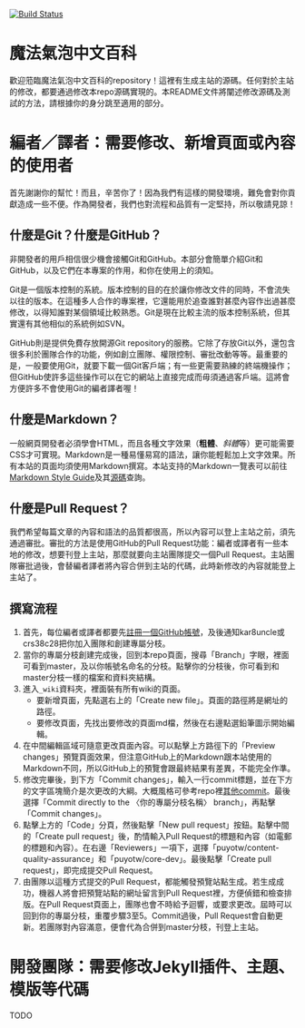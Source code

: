 [![Build Status](https://travis-ci.org/puyotw/core-site.svg?branch=master)](https://travis-ci.org/puyotw/core-site)

# 魔法氣泡中文百科

歡迎蒞臨魔法氣泡中文百科的repository！這裡有生成主站的源碼。任何對於主站的修改，都要通過修改本repo源碼實現的。本README文件將闡述修改源碼及測試的方法，請根據你的身分跳至適用的部分。

# 編者／譯者：需要修改、新增頁面或內容的使用者

首先謝謝你的幫忙！而且，辛苦你了！因為我們有這樣的開發環境，難免會對你貢獻造成一些不便。作為開發者，我們也對流程和品質有一定堅持，所以敬請見諒！

## 什麼是Git？什麼是GitHub？

非開發者的用戶相信很少機會接觸Git和GitHub。本部分會簡單介紹Git和GitHub，以及它們在本專案的作用，和你在使用上的須知。

Git是一個版本控制的系統。版本控制的目的在於讓你修改文件的同時，不會流失以往的版本。在這種多人合作的專案裡，它還能用於追查誰對甚麼內容作出過甚麼修改，以得知誰對某個領域比較熟悉。Git是現在比較主流的版本控制系統，但其實還有其他相似的系統例如SVN。

GitHub則是提供免費存放開源Git repository的服務。它除了存放Git以外，還包含很多利於團隊合作的功能，例如創立團隊、權限控制、審批改動等等。最重要的是，一般要使用Git，就要下載一個Git客戶端；有一些更需要熟練的終端機操作；但GitHub使許多這些操作可以在它的網站上直接完成而毋須通過客戶端。這將會方便許多不會使用Git的編者譯者喔！

## 什麼是Markdown？

一般網頁開發者必須學會HTML，而且各種文字效果（**粗體**、*斜體*等）更可能需要CSS才可實現。Markdown是一種易懂易寫的語法，讓你能輕鬆加上文字效果。所有本站的頁面均須使用Markdown撰寫。本站支持的Markdown一覽表可以前往[Markdown Style Guide][md-guide]及其[源碼][md-guide-source]查詢。

[md-guide]: https://www.jekyllnow.com/Markdown-Style-Guide/
[md-guide-source]: https://raw.githubusercontent.com/barryclark/www.jekyllnow.com/gh-pages/_posts/2014-6-19-Markdown-Style-Guide.md

## 什麼是Pull Request？

我們希望每篇文章的內容和語法的品質都很高，所以內容可以登上主站之前，須先通過審批。審批的方法是使用GitHub的Pull Request功能：編者或譯者有一些本地的修改，想要刊登上主站，那麼就要向主站團隊提交一個Pull Request。主站團隊審批過後，會替編者譯者將內容合併到主站的代碼，此時新修改的內容就能登上主站了。

## 撰寫流程

1. 首先，每位編者或譯者都要先[註冊一個GitHub帳號](github-register)，及後通知kar8uncle或crs38c28把你加入團隊和創建專屬分枝。
2. 當你的專屬分枝創建完成後，回到本repo頁面，搜尋「Branch」字眼，裡面可看到master，及以你帳號名命名的分枝。點擊你的分枝後，你可看到和master分枝一樣的檔案和資料夾結構。
3. 進入`_wiki`資料夾，裡面裝有所有wiki的頁面。
   * 要新增頁面，先點選右上的「Create new file」。頁面的路徑將是網址的路徑。
   * 要修改頁面，先找出要修改的頁面md檔，然後在右邊點選鉛筆圖示開始編輯。
4. 在中間編輯區域可隨意更改頁面內容。可以點擊上方路徑下的「Preview changes」預覽頁面效果，但注意GitHub上的Markdown跟本站使用的Markdown不同，所以GitHub上的預覽會跟最終結果有差異，不能完全作準。
5. 修改完畢後，到下方「Commit changes」，輸入一行commit標題，並在下方的文字區塊簡介是次更改的大綱。大概風格可參考repo裡[其他commit][core-site-commits]。最後選擇「Commit directly to the 〈你的專屬分枝名稱〉 branch」，再點擊「Commit changes」。
6. 點擊上方的「Code」分頁，然後點擊「New pull request」按鈕。點擊中間的「Create pull request」後，酌情輸入Pull Request的標題和內容（如電郵的標題和內容）。在右邊「Reviewers」一項下，選擇「puyotw/content-quality-assurance」和「puyotw/core-dev」。最後點擊「Create pull request」，即完成提交Pull Request。
7. 由團隊以這種方式提交的Pull Request，都能觸發預覽站點生成。若生成成功，機器人將會把預覽站點的網址留言到Pull Request裡，方便偵錯和檢查排版。在Pull Request頁面上，團隊也會不時給予迴響，或要求更改。屆時可以回到你的專屬分枝，重覆步驟3至5。Commit過後，Pull Request會自動更新。若團隊對內容滿意，便會代為合併到master分枝，刊登上主站。

[github-register]: https://github.com/join
[core-site-commits]: https://github.com/puyotw/core-site/commits/master

# 開發團隊：需要修改Jekyll插件、主題、模版等代碼

TODO

